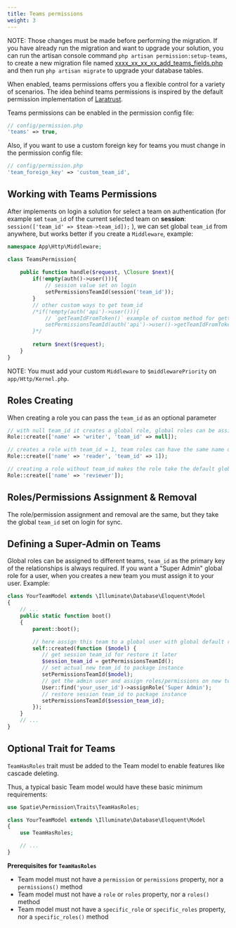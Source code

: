 ```yaml
---
title: Teams permissions
weight: 3
---
```


NOTE: Those changes must be made before performing the migration. If you have already run the migration and want to upgrade your solution, you can run the artisan console command `php artisan permission:setup-teams`, to create a new migration file named [xxxx_xx_xx_xx_add_teams_fields.php](https://github.com/spatie/laravel-permission/blob/main/database/migrations/add_teams_fields.php.stub) and then run `php artisan migrate` to upgrade your database tables.

When enabled, teams permissions offers you a flexible control for a variety of scenarios. The idea behind teams permissions is inspired by the default permission implementation of [Laratrust](https://laratrust.santigarcor.me/).


Teams permissions can be enabled in the permission config file:

```php
// config/permission.php
'teams' => true,
```

Also, if you want to use a custom foreign key for teams you must change in the permission config file:
```php
// config/permission.php
'team_foreign_key' => 'custom_team_id',
```

## Working with Teams Permissions

After implements on login a solution for select a team on authentication (for example set `team_id` of the current selected team on **session**: `session(['team_id' => $team->team_id]);` ), 
we can set global `team_id` from anywhere, but works better if you create a `Middleware`, example:

```php
namespace App\Http\Middleware;

class TeamsPermission{
    
    public function handle($request, \Closure $next){
        if(!empty(auth()->user())){
            // session value set on login
            setPermissionsTeamId(session('team_id'));
        }
        // other custom ways to get team_id
        /*if(!empty(auth('api')->user())){
            // `getTeamIdFromToken()` example of custom method for getting the set team_id 
            setPermissionsTeamId(auth('api')->user()->getTeamIdFromToken());
        }*/
        
        return $next($request);
    }
}
```
NOTE: You must add your custom `Middleware` to `$middlewarePriority` on `app/Http/Kernel.php`.
 
## Roles Creating

When creating a role you can pass the `team_id` as an optional parameter
 
```php
// with null team_id it creates a global role, global roles can be assigned to any team and they are unique
Role::create(['name' => 'writer', 'team_id' => null]);

// creates a role with team_id = 1, team roles can have the same name on different teams
Role::create(['name' => 'reader', 'team_id' => 1]);

// creating a role without team_id makes the role take the default global team_id
Role::create(['name' => 'reviewer']);
```

## Roles/Permissions Assignment & Removal

The role/permission assignment and removal are the same, but they take the global `team_id` set on login for sync.

## Defining a Super-Admin on Teams

Global roles can be assigned to different teams, `team_id` as the primary key of the relationships is always required. If you want a "Super Admin" global role for a user, when you creates a new team you must assign it to your user. Example:

```php
class YourTeamModel extends \Illuminate\Database\Eloquent\Model
{
    // ...
    public static function boot()
    {
        parent::boot();

        // here assign this team to a global user with global default role
        self::created(function ($model) {
           // get session team_id for restore it later
           $session_team_id = getPermissionsTeamId();
           // set actual new team_id to package instance
           setPermissionsTeamId($model);
           // get the admin user and assign roles/permissions on new team model
           User::find('your_user_id')->assignRole('Super Admin');
           // restore session team_id to package instance
           setPermissionsTeamId($session_team_id);
        });
    }
    // ...
}
```

## Optional Trait for Teams

`TeamHasRoles` trait must be added to the Team model to enable features like cascade deleting.

Thus, a typical basic Team model would have these basic minimum requirements:

```php
use Spatie\Permission\Traits\TeamHasRoles;

class YourTeamModel extends \Illuminate\Database\Eloquent\Model
{
    use TeamHasRoles;

    // ...
}
```

**Prerequisites for `TeamHasRoles`**
- Team model must not have a `permission` or `permissions` property, nor a `permissions()` method
- Team model must not have a `role` or `roles` property, nor a `roles()` method
- Team model must not have a `specific_role` or `specific_roles` property, nor a `specific_roles()` method
